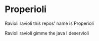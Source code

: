 # Properioli

Ravioli ravioli this repos' name is Properioli 

Ravioli ravioli gimme the java I deservioli
